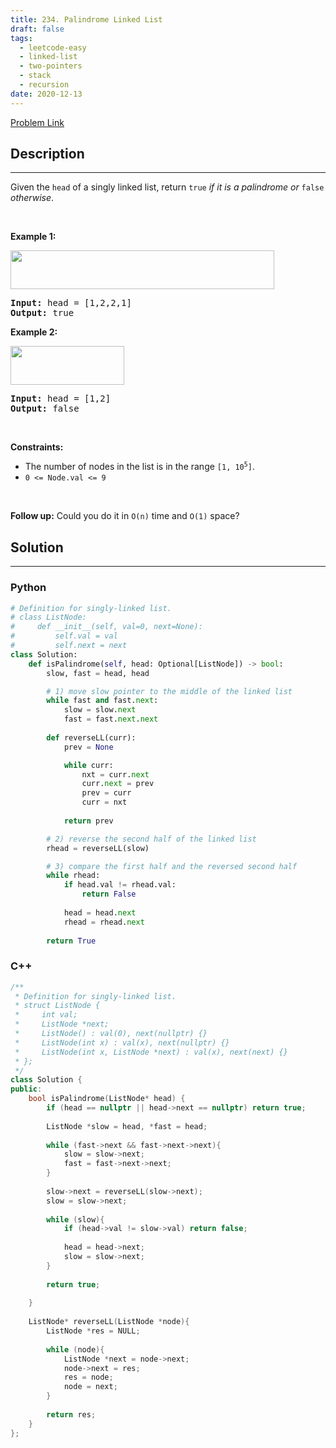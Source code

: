 ```yaml
---
title: 234. Palindrome Linked List
draft: false
tags: 
  - leetcode-easy
  - linked-list
  - two-pointers
  - stack
  - recursion
date: 2020-12-13
---
```


[Problem Link](https://leetcode.com/problems/palindrome-linked-list/)

## Description

---
<p>Given the <code>head</code> of a singly linked list, return <code>true</code><em> if it is a </em><span data-keyword="palindrome-sequence"><em>palindrome</em></span><em> or </em><code>false</code><em> otherwise</em>.</p>

<p>&nbsp;</p>
<p><strong class="example">Example 1:</strong></p>
<img alt="" src="https://assets.leetcode.com/uploads/2021/03/03/pal1linked-list.jpg" style="width: 422px; height: 62px;" />
<pre>
<strong>Input:</strong> head = [1,2,2,1]
<strong>Output:</strong> true
</pre>

<p><strong class="example">Example 2:</strong></p>
<img alt="" src="https://assets.leetcode.com/uploads/2021/03/03/pal2linked-list.jpg" style="width: 182px; height: 62px;" />
<pre>
<strong>Input:</strong> head = [1,2]
<strong>Output:</strong> false
</pre>

<p>&nbsp;</p>
<p><strong>Constraints:</strong></p>

<ul>
	<li>The number of nodes in the list is in the range <code>[1, 10<sup>5</sup>]</code>.</li>
	<li><code>0 &lt;= Node.val &lt;= 9</code></li>
</ul>

<p>&nbsp;</p>
<strong>Follow up:</strong> Could you do it in <code>O(n)</code> time and <code>O(1)</code> space?

## Solution

---
### Python
``` py title='palindrome-linked-list'
# Definition for singly-linked list.
# class ListNode:
#     def __init__(self, val=0, next=None):
#         self.val = val
#         self.next = next
class Solution:
    def isPalindrome(self, head: Optional[ListNode]) -> bool:
        slow, fast = head, head

        # 1) move slow pointer to the middle of the linked list
        while fast and fast.next:
            slow = slow.next
            fast = fast.next.next
        
        def reverseLL(curr):
            prev = None

            while curr:
                nxt = curr.next
                curr.next = prev
                prev = curr
                curr = nxt
            
            return prev

        # 2) reverse the second half of the linked list
        rhead = reverseLL(slow)

        # 3) compare the first half and the reversed second half
        while rhead:
            if head.val != rhead.val:
                return False
            
            head = head.next
            rhead = rhead.next
        
        return True
```
### C++
``` cpp title='palindrome-linked-list'
/**
 * Definition for singly-linked list.
 * struct ListNode {
 *     int val;
 *     ListNode *next;
 *     ListNode() : val(0), next(nullptr) {}
 *     ListNode(int x) : val(x), next(nullptr) {}
 *     ListNode(int x, ListNode *next) : val(x), next(next) {}
 * };
 */
class Solution {
public:
    bool isPalindrome(ListNode* head) {
        if (head == nullptr || head->next == nullptr) return true;
        
        ListNode *slow = head, *fast = head;
        
        while (fast->next && fast->next->next){
            slow = slow->next;
            fast = fast->next->next;
        }
        
        slow->next = reverseLL(slow->next);
        slow = slow->next;
        
        while (slow){
            if (head->val != slow->val) return false;
            
            head = head->next;
            slow = slow->next;
        }
        
        return true;
        
    }
    
    ListNode* reverseLL(ListNode *node){
        ListNode *res = NULL;
        
        while (node){
            ListNode *next = node->next;
            node->next = res;
            res = node;
            node = next;
        }
        
        return res;
    }
};
```

